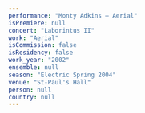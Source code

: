 ```yaml
---
performance: "Monty Adkins – Aerial"
isPremiere: null
concert: "Laborintus II"
work: "Aerial"
isCommission: false
isResidency: false
work_year: "2002"
ensemble: null
season: "Electric Spring 2004"
venue: "St-Paul's Hall"
person: null
country: null
---
```


